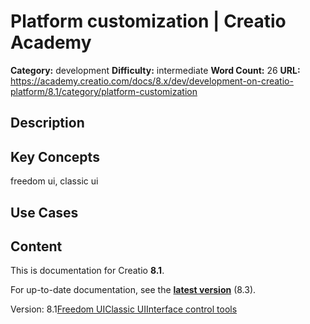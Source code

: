 # Platform customization | Creatio Academy

**Category:** development **Difficulty:** intermediate **Word Count:** 26
**URL:**
https://academy.creatio.com/docs/8.x/dev/development-on-creatio-platform/8.1/category/platform-customization

## Description

## Key Concepts

freedom ui, classic ui

## Use Cases

## Content

This is documentation for Creatio **8.1**.

For up-to-date documentation, see the
**[latest version](/docs/8.x/dev/development-on-creatio-platform/category/platform-customization)**
(8.3).

Version:
8.1[Freedom UI](/docs/8.x/dev/development-on-creatio-platform/8.1/freedom-ui-customization)[Classic UI](/docs/8.x/dev/development-on-creatio-platform/8.1/category/classic-ui-1)[Interface control tools](/docs/8.x/dev/development-on-creatio-platform/8.1/category/interface-control-tools)

